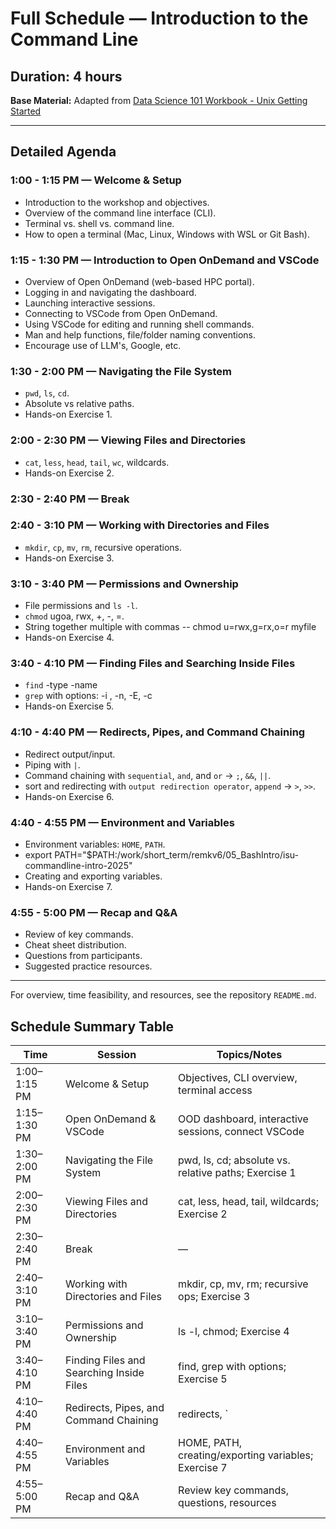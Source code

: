# Full Schedule — Introduction to the Command Line

## Duration: 4 hours

**Base Material:** Adapted from [Data Science 101 Workbook - Unix Getting Started](https://datascience.101workbook.org/03-command-line/02e-tutorial-unix-getting-started/#gsc.tab=0)

---

## Detailed Agenda

### 1:00 - 1:15 PM — Welcome & Setup

- Introduction to the workshop and objectives.
- Overview of the command line interface (CLI).
- Terminal vs. shell vs. command line.
- How to open a terminal (Mac, Linux, Windows with WSL or Git Bash).

### 1:15 - 1:30 PM — Introduction to Open OnDemand and VSCode

- Overview of Open OnDemand (web-based HPC portal).
- Logging in and navigating the dashboard.
- Launching interactive sessions.
- Connecting to VSCode from Open OnDemand.
- Using VSCode for editing and running shell commands.
- Man and help functions, file/folder naming conventions.
- Encourage use of LLM's, Google, etc. 
  
### 1:30 - 2:00 PM — Navigating the File System

- `pwd`, `ls`, `cd`.
- Absolute vs relative paths.
- Hands-on Exercise 1.

### 2:00 - 2:30 PM — Viewing Files and Directories

- `cat`, `less`, `head`, `tail`, `wc`, wildcards.
- Hands-on Exercise 2.

### 2:30 - 2:40 PM — Break

### 2:40 - 3:10 PM — Working with Directories and Files

- `mkdir`, `cp`, `mv`, `rm`, recursive operations.
- Hands-on Exercise 3.

### 3:10 - 3:40 PM — Permissions and Ownership

- File permissions and `ls -l`.
- `chmod` ugoa, rwx, +, -, =.
- String together multiple with commas -- chmod u=rwx,g=rx,o=r myfile
- Hands-on Exercise 4.

### 3:40 - 4:10 PM — Finding Files and Searching Inside Files

- `find` -type -name
- `grep` with options: -i , -n, -E, -c
- Hands-on Exercise 5.

### 4:10 - 4:40 PM — Redirects, Pipes, and Command Chaining

- Redirect output/input.
- Piping with `|`.
- Command chaining with `sequential`, `and`, and `or` -> `;`, `&&`, `||`.
- sort and redirecting with `output redirection operator`, `append` -> `>`, `>>`.
- Hands-on Exercise 6.

### 4:40 - 4:55 PM — Environment and Variables

- Environment variables: `HOME`, `PATH`.
- export PATH="$PATH:/work/short_term/remkv6/05_BashIntro/isu-commandline-intro-2025" 
- Creating and exporting variables.
- Hands-on Exercise 7.

### 4:55 - 5:00 PM — Recap and Q&A

- Review of key commands.
- Cheat sheet distribution.
- Questions from participants.
- Suggested practice resources.

---

For overview, time feasibility, and resources, see the repository `README.md`.

## Schedule Summary Table

| Time           | Session                                   | Topics/Notes                                                                 |
|----------------|-------------------------------------------|-------------------------------------------------------------------------------|
| 1:00–1:15 PM   | Welcome & Setup                           | Objectives, CLI overview, terminal access                                     |
| 1:15–1:30 PM   | Open OnDemand & VSCode                    | OOD dashboard, interactive sessions, connect VSCode                           |
| 1:30–2:00 PM   | Navigating the File System                | pwd, ls, cd; absolute vs. relative paths; Exercise 1                          |
| 2:00–2:30 PM   | Viewing Files and Directories             | cat, less, head, tail, wildcards; Exercise 2                                  |
| 2:30–2:40 PM   | Break                                     | —                                                                             |
| 2:40–3:10 PM   | Working with Directories and Files        | mkdir, cp, mv, rm; recursive ops; Exercise 3                                  |
| 3:10–3:40 PM   | Permissions and Ownership                 | ls -l, chmod; Exercise 4                                                      |
| 3:40–4:10 PM   | Finding Files and Searching Inside Files  | find, grep with options; Exercise 5                                           |
| 4:10–4:40 PM   | Redirects, Pipes, and Command Chaining    | redirects, `|`, `;`, `&&`, `||`; Exercise 6                                   |
| 4:40–4:55 PM   | Environment and Variables                 | HOME, PATH, creating/exporting variables; Exercise 7                          |
| 4:55–5:00 PM   | Recap and Q&A                             | Review key commands, questions, resources                                     |
